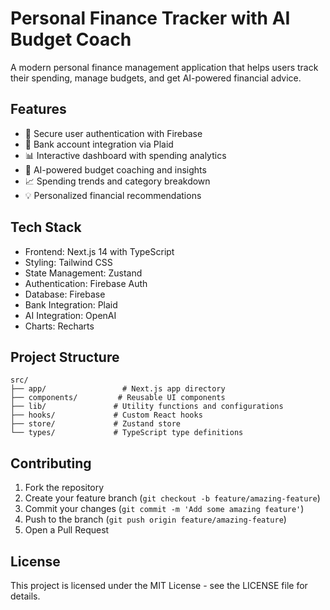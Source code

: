 # Personal Finance Tracker with AI Budget Coach

A modern personal finance management application that helps users track their spending, manage budgets, and get AI-powered financial advice.

## Features

- 🔐 Secure user authentication with Firebase
- 🏦 Bank account integration via Plaid
- 📊 Interactive dashboard with spending analytics
- 🤖 AI-powered budget coaching and insights
- 📈 Spending trends and category breakdown
- 💡 Personalized financial recommendations

## Tech Stack

- Frontend: Next.js 14 with TypeScript
- Styling: Tailwind CSS
- State Management: Zustand
- Authentication: Firebase Auth
- Database: Firebase
- Bank Integration: Plaid
- AI Integration: OpenAI
- Charts: Recharts


## Project Structure

```
src/
├── app/                 # Next.js app directory
├── components/         # Reusable UI components
├── lib/               # Utility functions and configurations
├── hooks/             # Custom React hooks
├── store/             # Zustand store
└── types/             # TypeScript type definitions
```

## Contributing

1. Fork the repository
2. Create your feature branch (`git checkout -b feature/amazing-feature`)
3. Commit your changes (`git commit -m 'Add some amazing feature'`)
4. Push to the branch (`git push origin feature/amazing-feature`)
5. Open a Pull Request

## License

This project is licensed under the MIT License - see the LICENSE file for details.
